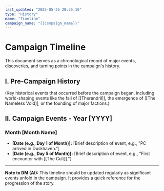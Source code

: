 ```yaml
---
last_updated: "2025-05-25 20:35:10"
type: "History"
name: "Timeline"
campaign_name: "{{campaign_name}}"
---
```

# Campaign Timeline

This document serves as a chronological record of major events, discoveries, and turning points in the campaign's history.

## I. Pre-Campaign History

(Key historical events that occurred before the campaign began, including world-shaping events like the fall of [[Therandril]], the emergence of [[The Nameless Void]], or the founding of major factions.)

## II. Campaign Events - Year [YYYY]

### Month [Month Name]

* **[Date (e.g., Day 1 of Month)]:** [Brief description of event, e.g., "PC arrived in Duskhaven."]
* **[Date (e.g., Day 5 of Month)]:** [Brief description of event, e.g., "First encounter with [[The Cult]]."]

---
**Note to DM (AI):** This timeline should be updated regularly as significant events unfold in the campaign. It provides a quick reference for the progression of the story.